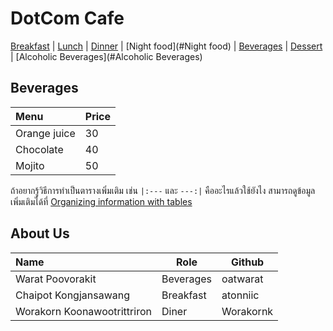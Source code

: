 # DotCom Cafe

[Breakfast](#Breakfast) | [Lunch](#Lunch) | [Dinner](#Dinner) | [Night food](#Night food) | [Beverages](#Beverages) | [Dessert](#Dessert) | [Alcoholic Beverages](#Alcoholic Beverages)

## Beverages 

| Menu                 | Price|
|:-------------------------|----------|
| Orange juice               | 30    |
| Chocolate              |  40     |
| Mojito               | 50      |


ถ้าอยากรู้วิธีการทำเป็นตารางเพิ่มเติม เช่น `|:---` และ `---:|` คืออะไรแล้วใช้ยังไง สามารถดูข้อมูลเพิ่มเติมได้ที่ [Organizing information with tables](https://docs.github.com/en/get-started/writing-on-github/working-with-advanced-formatting/organizing-information-with-tables)   



## About Us

| Name      | Role      | Github          |
|:----------|-----------|-----------------|
| Warat Poovorakit | Beverages | oatwarat |
| Chaipot Kongjansawang | Breakfast | atonniic |
| Worakorn Koonawootrittriron | Diner | Worakornk |


